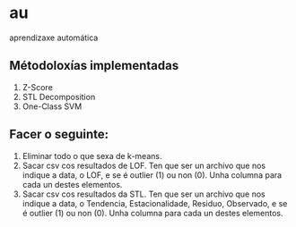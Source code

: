 # au
 aprendizaxe automática

## Métodoloxías implementadas
1. Z-Score
2. STL Decomposition
3. One-Class SVM

## Facer o seguinte:
1. Eliminar todo o que sexa de k-means.
2. Sacar csv cos resultados de LOF. Ten que ser un archivo que nos indique a data, o LOF, e se é outlier (1) ou non (0). Unha columna para cada un destes elementos.
3. Sacar csv cos resultados da STL. Ten que ser un archivo que nos indique a data, o Tendencia, Estacionalidade, Residuo, Observado, e se é outlier (1) ou non (0). Unha columna para cada un destes elementos.